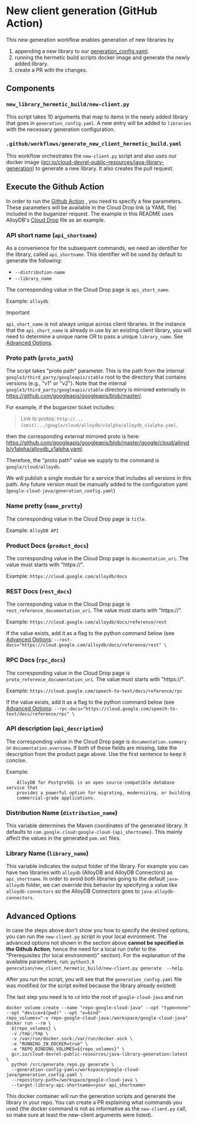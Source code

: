 # New client generation (GitHub Action)
This new generation workflow enables generation of new libraries by
 1. appending a new library to our [generation_config.yaml](https://github.com/googleapis/google-cloud-java/blob/c7429c0eec419c01d4e2fe14d063b9335efb810b/generation_config.yaml).
 2. running the hermetic build scripts docker image and
 generate the newly added library.
 3. create a PR with the changes.


## Components
### `new_library_hermetic_build/new-client.py`
This script takes 10 arguments that map to items in the newly added library that
goes in `generation_config.yaml`. A new entry will be added to `libraries` with
the necessary generation configuration.

### `.github/workflows/generate_new_client_hermetic_build.yaml`
This workflow orchestrates the `new-client.py` script and also uses our docker
image
([gcr.io/cloud-devrel-public-resources/java-library-generation](https://pantheon.corp.google.com/gcr/images/cloud-devrel-public-resources/global/java-library-generation))
to generate a new library. It also creates the pull request.


## Execute the Github Action

In order to run the
[Github Action](https://github.com/googleapis/google-cloud-java/actions/workflows/generate_new_client_hermetic_build.yaml)
, you need to specify a few parameters.
These parameters will be available in the Cloud Drop link (a YAML file) included in the buganizer request.
The example in this README uses AlloyDB's [Cloud Drop](https://github.com/googleapis/googleapis/blob/master/google/cloud/alloydb/v1/alloydb_v1.yaml) file as an example.

### API short name (`api_shortname`)

As a convenience for the subsequent commands, we need an identifier for the
library, called `api_shortname`.
This identifier will be used by default to generate the following:
* `--distribution-name`
* `--library_name`

The corresponding value in the Cloud Drop page is `api_short_name`.

Example: `alloydb`

> [!IMPORTANT]
> `api_short_name` is not always unique across client libraries.
> In the instance that the `api_short_name` is already in use by an existing
> client library, you will need to determine a unique name OR to pass a unique
> `library_name`.
> See [Advanced Options](#advanced-options).

### Proto path (`proto_path`)

The script takes "proto path" parameter. This is the path from the internal `google3/third_party/googleapis/stable` root to the
directory that contains versions (e.g., "v1" or "v2").
Note that the internal `google3/third_party/googleapis/stable` directory is mirrored externally in https://github.com/googleapis/googleapis/blob/master/.

For example, if the buganizer ticket includes:

> Link to protos: `http://...(omit).../google/cloud/alloydb/v1alpha/alloydb_v1alpha.yaml`.

then the corresponding external mirrored proto is here: https://github.com/googleapis/googleapis/blob/master/google/cloud/alloydb/v1alpha/alloydb_v1alpha.yaml.

Therefore, the "proto path" value we supply to the command is `google/cloud/alloydb`.

We will publish a single module for a service that includes all versions in this path. Any future version must be manually added to
the configuration yaml (`google-cloud-java/generation_config.yaml`)

### Name pretty (`name_pretty`)

The corresponding value in the Cloud Drop page is `title`.

Example: `AlloyDB API`

### Product Docs (`product_docs`)

The corresponding value in the Cloud Drop page is `documentation_uri`.
The value must starts with "https://".

Example: `https://cloud.google.com/alloydb/docs`

### REST Docs (`rest_docs`)

The corresponding value in the Cloud Drop page is `rest_reference_documentation_uri`.
The value must starts with "https://".

Example: `https://cloud.google.com/alloydb/docs/reference/rest`

If the value exists, add it as a flag to the python command below (see [Advanced
Options](#advanced-options]):
`--rest-docs="https://cloud.google.com/alloydb/docs/reference/rest" \`

### RPC Docs (`rpc_docs`)

The corresponding value in the Cloud Drop page is `proto_reference_documentation_uri`.
The value must starts with "https://".

Example: `https://cloud.google.com/speech-to-text/docs/reference/rpc`

If the value exists, add it as a flag to the python command below (see [Advanced
Options](#advanced-options]):
`--rpc-docs="https://cloud.google.com/speech-to-text/docs/reference/rpc" \`

### API description (`api_description`)

The corresponding value in the Cloud Drop page is `documentation.summary` or `documentation.overview`.
If both of those fields are missing, take the description from the product page above. Use the first sentence to keep it concise.

Example:
``` 
    AlloyDB for PostgreSQL is an open source-compatible database service that
    provides a powerful option for migrating, modernizing, or building
    commercial-grade applications.
 ```

### Distribution Name (`distribution_name`)

This variable determines the Maven coordinates of the generated library. It
defaults to `com.google.cloud:google-cloud-{api_shortname}`. This mainly affect
the values in the generated `pom.xml` files.

### Library Name (`library_name`)

This variable indicates the output folder of the library. For example you can
have two libraries with `alloydb` (AlloyDB and AlloyDB Connectors)
as `api_shortname`. In order to avoid both
libraries going to the default `java-alloydb` folder, we can override this
behavior by specifying a value like `alloydb-connectors` so the AlloyDB
Connectors goes to `java-alloydb-connectors`.

## Advanced Options

In case the steps above don't show you how to specify the desired options, you can
run the `new-client.py` script in your local evironment. The advanced options
not shown in the section above **cannot be specified in the Github Action**,
hence the need for a local run (refer to the "Prerequisites
(for local environment)" section).
For the explanation of the available parameters, run:
`python3.9 generation/new_client_hermetic_build/new-client.py generate  --help`.

After you run the script, you will see that the `generation_config.yaml` file
was modified (or the script exited because the library already existed)

The last step you need is to `cd` into the root of `google-cloud-java` and run
```
docker volume create --name "repo-google-cloud-java" --opt "type=none" --opt "device=$(pwd)" --opt "o=bind"
repo_volumes="-v repo-google-cloud-java:/workspace/google-cloud-java"
docker run --rm \
  ${repo_volumes} \
  -v /tmp:/tmp \
  -v /var/run/docker.sock:/var/run/docker.sock \
  -e "RUNNING_IN_DOCKER=true" \
  -e "REPO_BINDING_VOLUMES=${repo_volumes}" \
  gcr.io/cloud-devrel-public-resources/java-library-generation:latest \
  python /src/generate_repo.py generate \
  --generation-config-yaml=/workspace/google-cloud-java/generation_config.yaml \
  --repository-path=/workspace/google-cloud-java \
  --target-library-api-shortname=<your api_shortname>

```

This docker container will run the generation scripts and generate the library
in your repo. You can create a PR explaining what commands you used (the docker
command is not as informative as the `new-client.py` call, so make sure at least
the new-client arguments were listed).
